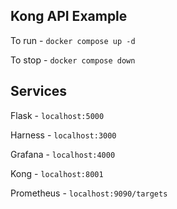 ## Kong API Example

To run - `docker compose up -d`

To stop - `docker compose down`

## Services
Flask - `localhost:5000`

Harness - `localhost:3000`

Grafana - `localhost:4000`

Kong - `localhost:8001`

Prometheus - `localhost:9090/targets`
